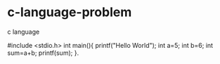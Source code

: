 # c-language-problem
c language

#include <stdio.h>
int main(){
  printf("Hello World");
  int a=5;
  int b=6;
  int sum=a+b;
  printf(sum);
  }.
